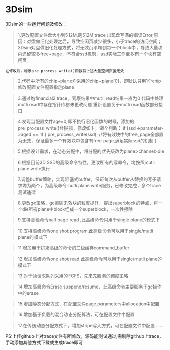 # 3Dsim
3Dsim的一些运行问题及修改：
> 1.更改配置文件盘大小到512M,跑512M trace 出现盘写满的错误Error,原因：对盘做旧化处理之后，导致空闲页减少很多，小于trace的访问空间；
	3Dsim对盘做旧化处理方式，将无效页平均到每一个block中，导致大量块内遗留较多free~page，不符合ssd机制，ssd实际工作至多有一个块有空闲页。
	
    在修改后，增添pre_process_write()函数将上述大量空闲页置无效
	
> 2.代码中所有的chip~plane均采用的chip~plane[0]，即默认只用1个chip
	修改配置文件配置指定plane
	
> 3.通过跑financial2 trace，观察结果中mutli read结果一直为0
	代码中处理mutli read中存在指针传参未更改问题
    重新设置关于mutli read函数部分接口

> 4.发现当配置文件age=0,即不执行旧化函数的时候，添加的pre_process_write()会报错，修改如下，做个判断：
	if (ssd->parameter->aged == 1)
	{
		pre_process_write(ssd);   //将有效块中的free_page全部置为无效，保证最多一个有效块中包含有free page,满足实际ssd的机制
	}

> 5.根据设计需求，在动态分配中，将分配的优先级改为plane>channel>die

> 6.根据目前3D SSD的高级命令特性，更改所有的写命令，均按照mutli plane write执行

> 7.调整buffer策略，实现阻塞式buffer，保证每次从buffer从替换的写子请求均为两个，为高级命令mutli plane write服务，已修改完成，多个trace测试通过

> 8.更改gc策略，gc擦除无效块的粒度提升，提出superblock的特点，将一个die所有plane中block组成一个superblock，一次性擦除

> 9.支持高级命令half page read ,此高级命令只用于single plane的模式下

> 10.支持高级命令one shot program,此高级命令可以用于single/mutli plane的模式下

> 11.增加用于拼凑高级的命令的二级缓存command_buffer

> 12.增加高级命令one shot read,此高级命令可以用于single/mutli plane的模式下

> 13.对于读请求队列采用的FCFS，先来先服务的调度策略

> 14.增加高级命令Erase suspend/resume，此高级命令主要服务于gc操作中的erase

> 15.增加静态分配方式，在配置文件page.parameters中allocation中配置

> 16.增加基于负载的混合动态分配算法，可在配置文件中配置

> 17.在传统动态分配方式下，增加stripe写入方式，可在配置文件中配置
.......


PS:上传github上对trace文件有所修改，源码能测试通过,需剔除github上trace，手动添加其他方式下载或生成trace即可